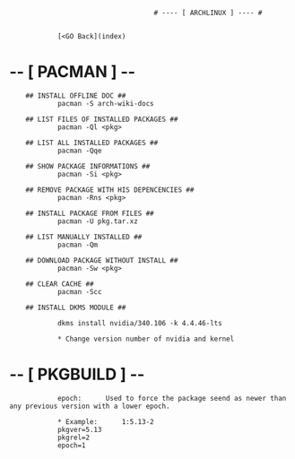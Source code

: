                                         # ---- [ ARCHLINUX ] ---- #
                                        
                                        
                [<GO Back](index)
                
# -- [ PACMAN ] -- #
        
        ## INSTALL OFFLINE DOC ##
                pacman -S arch-wiki-docs
                
        ## LIST FILES OF INSTALLED PACKAGES ##
                pacman -Ql <pkg>
                
        ## LIST ALL INSTALLED PACKAGES ##
                pacman -Qqe 
        
        ## SHOW PACKAGE INFORMATIONS ##
                pacman -Si <pkg>
                
        ## REMOVE PACKAGE WITH HIS DEPENCENCIES ##
                pacman -Rns <pkg>
        
        ## INSTALL PACKAGE FROM FILES ##
                pacman -U pkg.tar.xz
                
        ## LIST MANUALLY INSTALLED ##
                pacman -Qm
                
        ## DOWNLOAD PACKAGE WITHOUT INSTALL ##
                pacman -Sw <pkg>
        
        ## CLEAR CACHE ##
                pacman -Scc
                
        ## INSTALL DKMS MODULE ##
                
                dkms install nvidia/340.106 -k 4.4.46-lts
                
                * Change version number of nvidia and kernel 
                        
# -- [ PKGBUILD ] -- #
                epoch:		Used to force the package seend as newer than any previous version with a lower epoch.

                * Example:		1:5.13-2
                pkgver=5.13
                pkgrel=2
                epoch=1

